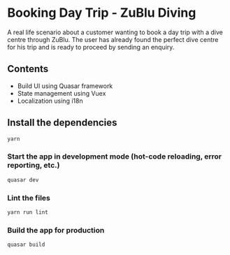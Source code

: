# Booking Day Trip - ZuBlu Diving

A real life scenario about a customer wanting to book a day trip with a dive centre through ZuBlu. The user has already found the perfect dive centre for his trip and is ready to proceed by sending an enquiry.

## Contents
- Build UI using Quasar framework
- State management using Vuex
- Localization using i18n

## Install the dependencies
```bash
yarn
```

### Start the app in development mode (hot-code reloading, error reporting, etc.)
```bash
quasar dev
```

### Lint the files
```bash
yarn run lint
```

### Build the app for production
```bash
quasar build
```
